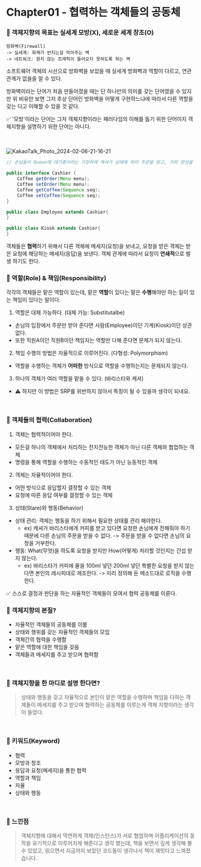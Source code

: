 # Chapter01 - 협력하는 객체들의 공동체

### 📌 객체지향의 <b>목표</b>는 실세계 <b>모방</b>(X), 세로운 세계 <b>창조</b>(O)
```
방화벽(Firewall)
-> 실세계: 화재가 번지는걸 막아주는 벽
-> 네트워크: 원치 않는 트래픽이 들어오지 못하도록 하는 벽
```

소프트웨어 객체의 시선으로 방화벽을 보았을 때 실세계 방화벽과 역할이 다르고, 연관관계가 없을을 알 수 있다.  

방화벽이라는 단어가 처음 만들어졌을 때는 단 하나만의 의미를 갖는 단어였을 수 있지만 위 비유만 보면 그저 추상 단어인 방화벽을 어떻게 구현하느냐에 따라서 다른 역할을 갖는 다고 이해할 수 있을 것 같다.

✅ '모방'이라는 단어는 그저 객체지향이라는 패러다임의 이해를 돕기 위한 단어이지 객체지향을 설명하기 위한 단어는 아니다.
<br/><br/><br/>

![KakaoTalk_Photo_2024-02-06-21-16-21](https://github.com/nashs789/Object-Oriented-Facts-and-Misconceptions/assets/59809278/62c34382-8f7d-49cb-87f3-f04b6df820ca)

```java
// 손님들이 Queue에 대기중이라는 가정하에 캐셔가 상태애 따라 주문을 받고, 커피 완성을 손님에게 알린다.

public interface Cashier {
    Coffee getOrder(Menu menu);
    Coffee setOrder(Menu menu);
    Coffee getCoffee(Sequence seq);
    Coffee setCoffee(Sequence seq);
}

public class Employee extends Cashier{
}

public class Kiosk extends Cashier{
}
```
객체들은 <b>협력</b>하기 위해서 다른 객체에 메세지(요청)을 보내고, 요청을 받은 객체는 받은 요청에 해당하는 메세지(응답)을 보낸다.
객체 관계에 따라서 요청이 <b>연쇄적</b>으로 발생 하기도 한다.
<br/>
### 📌 역할(Role) & 책임(Responsibility)
각각의 객체들은 맡은 역할이 있는데, 맡은 <b>역할</b>이 있다는 말은 <b>수행</b>해야만 하는 일이 있는 책임이 있다는 말이다.
<br/>
1. 역할은 대체 가능하다. (대체 가능: Substitutalbe)
- 손님의 입장에서 주문만 받아 준다면 사람(Employee)이던 기계(Kiosk)이던 상관 없다.
- 또한 직원A이던 직원B이던 책임지는 역할만 다해 준다면 문제가 되지 않는다.
2. 책임 수행의 방법은 자율적으로 이루어진다. (다형성: Polymorphism)
- 역할을 수행하는 객체가 <b>어떠한</b> 방식으로 역할을 수행하는지는 문제되지 않는다.
3. 하나의 객체가 여러 역할을 맡을 수 있다. (바리스타와 캐셔)
- ⚠️ 하지만 이 방법은 SRP를 위반하지 않아서 특징이 될 수 있을까 생각이 되네요.
<br/>

### 📌 객체들의 협력(Collaboration)
1. 객체는 협력적이어야 한다.
- 모든걸 하나의 객체에서 처리하는 전지전능한 객체가 아닌 다른 객체와 협업하는 객체
- 명령을 통해 역할을 수행하는 수동적인 태도가 아닌 능동적인 객체
2. 객체는 자율적이어야 한다.
- 어떤 방식으로 응답할지 결정할 수 있는 객체
- 요청에 따른 응답 여부를 결정할 수 있는 객체
3. 상태(Stare)와 행동(Behavior)
- 상태 관리: 객체는 행동을 하기 위해서 필요한 상태를 관리 해야한다.
  - ex) 캐셔가 바리스타에게 커피를 받고 있다면 요청한 손님에게 전해줘야 하기 때문에 다른 손님의 주문을 받을 수 없다. -> 주문을 받을 수 없다면 손님의 요청을 거부한다.
- 행동: What(무엇)을 하도록 요청을 받지만 How(어떻게) 처리할 것인지는 간섭 받지 않는다.
  - ex) 바리스타가 커피에 물을 100ml 넣던 200ml 넣던 특별한 요청을 받지 않는다면 본인의 레시피대로 제조한다. -> 미리 정의해 둔 메소드대로 로직을 수행한다.

✅ 스스로 결정과 판단을 하는 자율적인 객체들이 모여서 협력 공동체를 이룬다.
<br/>

### 📌 객체지향의 본질?
- 자율적인 객체들의 공동체를 이룸
- 상태와 행위를 갖는 자율적인 객체들의 모임
- 객체간의 협력을 수행함
- 맡은 역할에 대한 책임을 갖음
- 객체들과 메세지를 주고 받으며 협력함

<br/>

### 📌 객체지향을 한 마디로 설명 한다면?
> 상태와 행동을 갖고 자율적으로 본인이 맡은 역할을 수행하며 책임을 다하는 객체들이 메세지를 주고 받으며 협력하는 공동체를 이루는게 객체 지향이라는 생각이 들었다.

<br/>

### 🔑 키워드(Keyword)
- 협력
- 모방과 창조
- 응답과 요청(메세지)을 통한 협력
- 역할과 책임
- 자율
- 상태와 행동

<br/>

### 📌 느낀점
> 객체지향에 대해서 막연하게 객체(인스턴스)가 서로 협업하며 어플리케이션의 동작을 유기적으로 이루어지게 해준다고 생각 했는데, 책을 보면서 깊게 생각해 볼 수 있었고, 읽으면서 지금까지 보았던 코드들이 생각나서 책이 재밋다고 느껴졌습니다.
